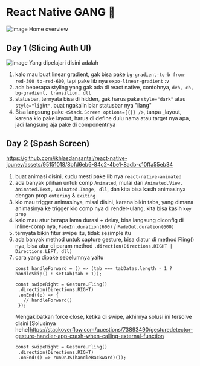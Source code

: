 # React Native GANG 🥶 
![image](https://github.com/ikhlasdansantai/react-native-jouney/assets/95151018/d0107b27-c240-4752-aee2-8f6a231c62ba)
Home overview

## Day 1 (Slicing Auth UI)
![image](https://github.com/ikhlasdansantai/react-native-jouney/assets/95151018/c21348b5-59de-490b-8e58-70a09c113398)
Yang dipelajari disini adalah
1. kalo mau buat linear gradient, gak bisa pake `bg-gradient-to-b from-red-300 to-red-600`, tapi pake lib nya `expo-linear-gradient` :v
2. ada beberapa styling yang gak ada di react native, contohnya, `dvh, ch, bg-gradient, transition, dll`
3. statusbar, ternyata bisa di hidden, gak harus pake `style="dark"` atau `style="light"`, buat ngakalin biar statusbar nya "ilang"
4. Bisa langsung pake `<Stack.Screen options={{}} />`, tanpa _layout, karena klo pake layout, harus di define dulu nama atau target nya apa, jadi langsung aja pake di componentnya



## Day 2 (Spash Screen)
https://github.com/ikhlasdansantai/react-native-jouney/assets/95151018/8bfd6eb6-84c2-4be1-8adb-c10ffa55eb34
1. buat animasi disini, kudu mesti pake lib nya `react-native-animated`
2. ada banyak pilihan untuk comp `Animated`, mulai dari `Animated.View, Animated.Text, Animated.Image, dll`, dan kita bisa kasih animasinya dengan prop `entering` & `exiting`
3. klo mau trigger animasinya, misal disini, karena bikin tabs, yang dimana animasinya ke trigger klo comp nya di render-ulang, kita bisa kasih `key prop`
4. kalo mau atur berapa lama durasi + delay, bisa langsung diconfig di inline-comp nya, `FadeIn.duration(600)` / `FadeOut.duration(600)`
5. ternyata bikin fitur swipe itu, tidak sesimple itu
6. ada banyak method untuk capture gesture, bisa diatur di method Fling() nya, bisa atur di param method `.direction(Directions.RIGHT | Directions.LEFT, dll)`
7. cara yang dipake sebelumnya yaitu
   ```tsx
   const handleForward = () => (tab === tabDatas.length - 1 ? handleSkip() : setTab(tab + 1));
   
   const swipeRight = Gesture.Fling()
    .direction(Directions.RIGHT)
    .onEnd((e) => {
      // handleForward()
    });
   ```
   Mengakibatkan force close, ketika di swipe, akhirnya solusi ini tersolve disini
   [Solusinya hehe]https://stackoverflow.com/questions/73893490/gesturedetector-gesture-handler-app-crash-when-calling-external-function
   ```tsx
   const swipeRight = Gesture.Fling()
    .direction(Directions.RIGHT)
    .onEnd(() => runOnJS(handleBackward)());
   ```
